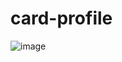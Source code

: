 # card-profile

![image](https://github.com/vitalspace/card-profile/assets/29004070/19d62e8a-fc63-4308-8021-09140d8272a1)
